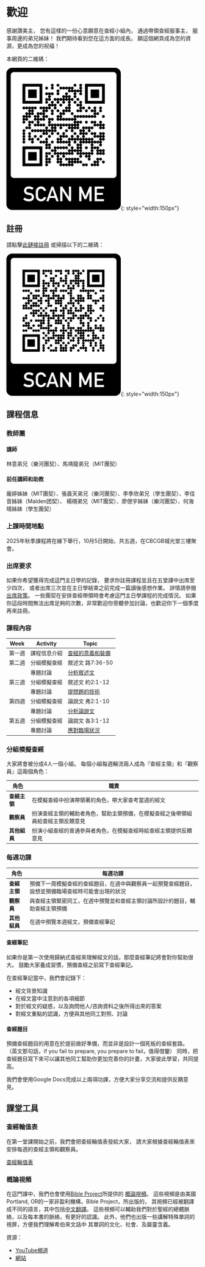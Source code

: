 # 歡迎

感謝讚美主，
您有這樣的一份心意願意在查經小組內，
通過帶領查經服事主，
服事周邊的弟兄姊妹！
我們期待看到您在這方面的成長。
願這個網頁成為您的資源，更成為您的祝福！

本網頁的二維碼：

![](./images/website-qrcode.png){: style="width:150px"}

## 註冊

請點擊[此鏈接註冊](https://airtable.com/shrS5gKu57LudKDSh)
或掃描以下的二維碼：

![](./images/registration-qrcode.png){: style="width:150px"}

<!-- 本季課堂已停止接受註冊，請等到下一季課堂開放再註冊。-->

## 課程信息

### 教師團

#### 講師

林意弟兄（樂河團契）、馬靖龍弟兄（MIT團契）

#### 前任講師和助教

龐婷姊妹（MIT團契）、張晨天弟兄（樂河團契）、李季欣弟兄（學生團契）、李佳音姊妹（Malden团契）、
楊栩弟兄（MIT團契）、廖偲宇姊妹（樂河團契）、何海晴姊妹（學生團契）

### 上課時間地點

<!-- 疫情期間，我們的課堂會在Discord上進行。 -->

2025年秋季課程將在線下舉行，10月5日開始，共五週，在CBCGB城光堂三樓聚會。

### 出席要求

如果你希望獲得完成這門主日學的記錄，
要求你註冊課程並且在五堂課中出席至少四次，
或者出席三次並在主日學結束之前完成一篇讀後感想作業。
詳情請參閱[出席政策](./completion-policy.md)。
一些團契在安排查經帶領時會考慮這門主日學課程的完成情況。
如果你這段時間無法出席足夠的次數，非常歡迎你旁聽參加討論，也歡迎你下一個季度再來註冊。

### 課程內容

| Week   | Activity     | Topic                                                   |
|--------|--------------|---------------------------------------------------------|
| 第一週 | 課程信息介紹 | [查經的意義和裝備](class-notes/lesson-1-foundations.md) |
| 第二週 | 分組模擬查經 | 敘述文 路7:36-50                                        |
|        | 專題討論     | [分析敘述文](class-notes/lesson-2-narrative.md)         |
| 第三週 | 分組模擬查經 | 敘述文 約2:1-12                                         |
|        | 專題討論     | [提問題的技術](class-notes/lesson-3-questioning.md)     |
| 第四週 | 分組模擬查經 | 論說文 弗2:1-10                                         |
|        | 專題討論     | [分析論說文](class-notes/lesson-4-argumentation.md)     |
| 第五週 | 分組模擬查經 | 論說文 各3:1-12                                         |
|        | 專題討論     | [應對臨場狀況](class-notes/lesson-5-situations.md)      |

### 分組模擬查經

大家將會被分成4人一個小組。
每個小組每週輪流兩人成為『查經主領』和『觀察員』這兩個角色：

| 角色 | 職責 |
|------|------|
| **查經主領** | 在模擬查經中扮演帶領著的角色，帶大家查考當週的經文 |
| **觀察員** | 扮演查經主領的輔助者角色，幫助主領預備，在模擬查經之後帶領組員給查經主領反饋意見 |
| **其他組員** | 扮演小組查經的普通參與者角色，在模擬查經時給查經主領提供反饋意見 |

### 每週功課

| 角色 | 每週功課 |
|------|----------|
| **查經主領** | 預備下一周模擬查經的查經題目，在週中與觀察員一起預覽查經題目，設想並預備臨場查經時可能會出現的狀況 |
| **觀察員** | 與查經主領緊密同工，在週中預覽並和查經主領討論所設計的題目，輔助查經主領預備 |
| **其他組員** | 在週中預覽本週經文，預備查經筆記 |

#### 查經筆記

如果你是第一次使用歸納式查經來理解經文的話，那麼查經筆記將會對你幫助很大。
鼓勵大家養成習慣，預備查經之前寫下查經筆記。

在查經筆記當中，我們會記錄下：

- 經文背景知識
- 在經文當中注意到的各項細節
- 對於經文的疑惑，以及詢問他人/咨詢資料之後所得出來的答案
- 對經文重點的認識，方便與其他同工對照、討論

#### 查經題目

預備查經題目的用意在於提前做好準備，而並非是設計一個死板的查經套路。
（英文那句話，if you fail to prepare, you prepare to fail，值得借鑒）
同時，把查經題目寫下來可以讓其他同工幫助你更加完善你的計畫，大家彼此學習，共同提高。

我們會使用Google Docs完成以上兩項功課，方便大家分享交流和提供反饋意見。

## 課堂工具

### 查經輪值表

在第一堂課開始之前，我們會把查經輪值表發給大家，
請大家根據查經輪值表來安排每週的查經主領和觀察員。

[查經輪值表](https://docs.google.com/document/d/1jERo05SlaO2CEmdAoZC2BRji3vBARIRoWIytV80N66g/edit)

### 概論視頻

在這門課中，我們也會使用[Bible Project](https://bibleproject.com)所提供的
[概論視頻](https://bibleproject.com/explore/#new_testament)。
這些視頻是由美國Portland, OR的一家非盈利機構，Bible Project，所出版的，
其視頻已經被翻譯成不同的語言，其中包括[中文翻譯](https://www.youtube.com/c/BibleProjectMandarinChinese)。
這些視頻可以輔助我們對於聖經的總體脈絡，以及每本書的脈絡，有更好的認識。
此外，他們也出版一些講解特殊單詞的視屏，方便我們理解希伯來文話中
其單詞的文化、社會、及屬靈含義。

資源：

- [YouTube頻道](https://www.youtube.com/user/jointhebibleproject/)
- [網站](https://bibleproject.com)
